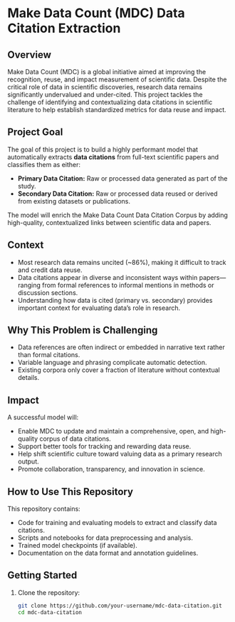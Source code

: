# Make Data Count (MDC) Data Citation Extraction

## Overview

Make Data Count (MDC) is a global initiative aimed at improving the recognition, reuse, and impact measurement of scientific data. Despite the critical role of data in scientific discoveries, research data remains significantly undervalued and under-cited. This project tackles the challenge of identifying and contextualizing data citations in scientific literature to help establish standardized metrics for data reuse and impact.

## Project Goal

The goal of this project is to build a highly performant model that automatically extracts **data citations** from full-text scientific papers and classifies them as either:

- **Primary Data Citation:** Raw or processed data generated as part of the study.
- **Secondary Data Citation:** Raw or processed data reused or derived from existing datasets or publications.

The model will enrich the Make Data Count Data Citation Corpus by adding high-quality, contextualized links between scientific data and papers.

## Context

- Most research data remains uncited (~86%), making it difficult to track and credit data reuse.
- Data citations appear in diverse and inconsistent ways within papers—ranging from formal references to informal mentions in methods or discussion sections.
- Understanding how data is cited (primary vs. secondary) provides important context for evaluating data’s role in research.

## Why This Problem is Challenging

- Data references are often indirect or embedded in narrative text rather than formal citations.
- Variable language and phrasing complicate automatic detection.
- Existing corpora only cover a fraction of literature without contextual details.

## Impact

A successful model will:

- Enable MDC to update and maintain a comprehensive, open, and high-quality corpus of data citations.
- Support better tools for tracking and rewarding data reuse.
- Help shift scientific culture toward valuing data as a primary research output.
- Promote collaboration, transparency, and innovation in science.

## How to Use This Repository

This repository contains:

- Code for training and evaluating models to extract and classify data citations.
- Scripts and notebooks for data preprocessing and analysis.
- Trained model checkpoints (if available).
- Documentation on the data format and annotation guidelines.

## Getting Started

1. Clone the repository:
   ```bash
   git clone https://github.com/your-username/mdc-data-citation.git
   cd mdc-data-citation
